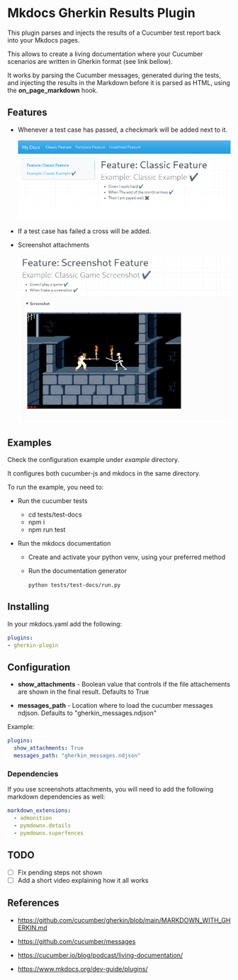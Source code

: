 # Mkdocs Gherkin Results Plugin

This plugin parses and injects the results of a Cucumber test report back into your Mkdocs pages.

This allows to create a living documentation where your Cucumber scenarios are written in Gherkin format (see link bellow).

It works by parsing the Cucumber messages, generated during the tests, and injecting the results in the Markdown before it is parsed as HTML, using the **on_page_markdown** hook.


## Features

- Whenever a test case has passed, a checkmark will be added next to it.

  ![images/screenshot1.png](https://github.com/sashokbg/mkdocs-gherkin-plugin/raw/main/images/screenshot_1.png)

- If a test case has failed a cross will be added.

- Screenshot attachments

  ![images/screenshot2.png](https://github.com/sashokbg/mkdocs-gherkin-plugin/raw/main/images/screenshot_2.png)

## Examples

Check the configuration example under _example_ directory.

It configures both cucumber-js and mkdocs in the same directory.

To run the example, you need to:

* Run the cucumber tests

  * cd tests/test-docs
  * npm i
  * npm run test

* Run the mkdocs documentation

  * Create and activate your python venv, using your preferred method
  * Run the documentation generator 

    `python tests/test-docs/run.py`


## Installing

In your mkdocs.yaml add the following:
```yaml
plugins:
- gherkin-plugin
```

## Configuration

- **show_attachments** - Boolean value that controls if the file attachements are shown in the final result. Defaults to True

- **messages_path** - Location where to load the cucumber messages ndjson. Defaults to "gherkin_messages.ndjson"

Example:
```yaml
plugins:
  show_attachments: True
  messages_path: "gherkin_messages.ndjson"
```

### Dependencies
If you use screenshots attachments, you will need to add the following markdown dependencies as well:


```yaml
markdown_extensions:
  - admonition
  - pymdownx.details
  - pymdownx.superfences
```

## TODO

- [ ] Fix pending steps not shown
- [ ] Add a short video explaining how it all works

## References

- https://github.com/cucumber/gherkin/blob/main/MARKDOWN_WITH_GHERKIN.md

- https://github.com/cucumber/messages

- https://cucumber.io/blog/podcast/living-documentation/

- https://www.mkdocs.org/dev-guide/plugins/
